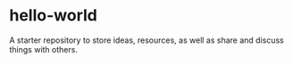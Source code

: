 # hello-world
A starter repository to store ideas, resources, as well as share and discuss things with others.
